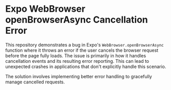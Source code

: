 # Expo WebBrowser openBrowserAsync Cancellation Error

This repository demonstrates a bug in Expo's `WebBrowser.openBrowserAsync` function where it throws an error if the user cancels the browser request before the page fully loads.  The issue is primarily in how it handles cancellation events and its resulting error reporting.  This can lead to unexpected crashes in applications that don't explicitly handle this scenario. 

The solution involves implementing better error handling to gracefully manage cancelled requests.
